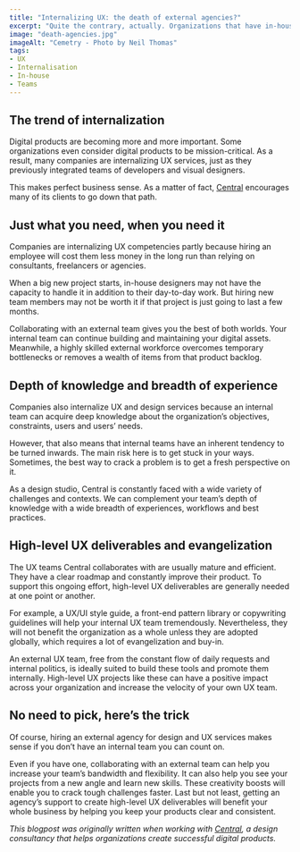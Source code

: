 ```yaml
---
title: "Internalizing UX: the death of external agencies?"
excerpt: "Quite the contrary, actually. Organizations that have in-house UX designers are often the ones who benefit the most from working with an agency. Here’s why."
image: "death-agencies.jpg"
imageAlt: "Cemetry - Photo by Neil Thomas"
tags:
- UX
- Internalisation
- In-house
- Teams
---
```


## The trend of internalization

Digital products are becoming more and more important. Some organizations even consider digital products to be mission-critical. As a result, many companies are internalizing UX services, just as they previously integrated teams of developers and visual designers.

This makes perfect business sense. As a matter of fact, [Central](https://central.team) encourages many of its clients to go down that path.

## Just what you need, when you need it

Companies are internalizing UX competencies partly because hiring an employee will cost them less money in the long run than relying on consultants, freelancers or agencies.

When a big new project starts, in-house designers may not have the capacity to handle it in addition to their day-to-day work. But hiring new team members may not be worth it if that project is just going to last a few months.

Collaborating with an external team gives you the best of both worlds. Your internal team can continue building and maintaining your digital assets. Meanwhile, a highly skilled external workforce overcomes temporary bottlenecks or removes a wealth of items from that product backlog.

## Depth of knowledge and breadth of experience

Companies also internalize UX and design services because an internal team can acquire deep knowledge about the organization’s objectives, constraints, users and users’ needs.

However, that also means that internal teams have an inherent tendency to be turned inwards. The main risk here is to get stuck in your ways. Sometimes, the best way to crack a problem is to get a fresh perspective on it.

As a design studio, Central is constantly faced with a wide variety of challenges and contexts. We can complement your team’s depth of knowledge with a wide breadth of experiences, workflows and best practices.

## High-level UX deliverables and evangelization

The UX teams Central collaborates with are usually mature and efficient. They have a clear roadmap and constantly improve their product. To support this ongoing effort, high-level UX deliverables are generally needed at one point or another.

For example, a UX/UI style guide, a front-end pattern library or copywriting guidelines will help your internal UX team tremendously. Nevertheless, they will not benefit the organization as a whole unless they are adopted globally, which requires a lot of evangelization and buy-in.

An external UX team, free from the constant flow of daily requests and internal politics, is ideally suited to build these tools and promote them internally. High-level UX projects like these can have a positive impact across your organization and increase the velocity of your own UX team.

## No need to pick, here’s the trick

Of course, hiring an external agency for design and UX services makes sense if you don’t have an internal team you can count on.

Even if you have one, collaborating with an external team can help you increase your team’s bandwidth and flexibility. It can also help you see your projects from a new angle and learn new skills. These creativity boosts will enable you to crack tough challenges faster. Last but not least, getting an agency’s support to create high-level UX deliverables will benefit your whole business by helping you keep your products clear and consistent.

*This blogpost was originally written when working with [Central](https://central.team), a design consultancy that helps organizations create successful digital products.*
